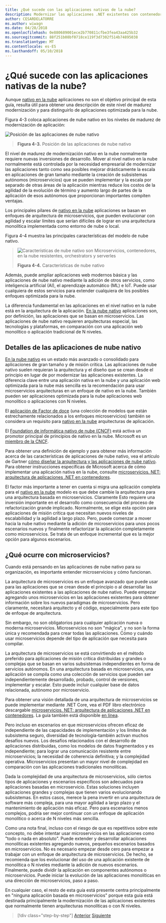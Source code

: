 ```yaml
---
title: ¿Qué sucede con las aplicaciones nativas de la nube?
description: Modernizar las aplicaciones .NET existentes con contenedores de Windows y de nube de Azure | ¿Qué sucede con las aplicaciones nativas de la nube?
author: CESARDELATORRE
ms.author: wiwagn
ms.date: 04/28/2018
ms.openlocfilehash: 0e880689001ece2b770811cfbe3fea43aa425b32
ms.sourcegitcommit: 88f251b08bf0718ce119f3d7302f514b74895038
ms.translationtype: MT
ms.contentlocale: es-ES
ms.lasthandoff: 05/10/2018
---
```

# <a name="what-about-cloud-native-applications"></a>¿Qué sucede con las aplicaciones nativas de la nube?

Aunque [nativo en la nube](https://www.gartner.com/doc/3738117/comparing-leading-cloudnative-application-platforms) aplicaciones no son el objetivo principal de esta guía, resulta útil para obtener una descripción de este nivel de madurez modernización y para distinguirlo de aplicaciones optimizada para la nube.

Figura 4-3 coloca aplicaciones de nube nativo en los niveles de madurez de modernización de aplicación:

![Posición de las aplicaciones de nube nativo](./media/image3.png)

> **Figura 4-3.** Posición de las aplicaciones de nube nativo

El nivel de madurez de modernización nativo en la nube normalmente requiere nuevas inversiones de desarrollo. Mover al nivel nativo en la nube normalmente está controlada por la necesidad empresarial de modernizar las aplicaciones tanto como sea posibles mejorar drásticamente la escala en aplicaciones de gran tamaño mediante la creación de subsistemas autónomos (microservicios) que se pueden implementar y la escala por separado de otras áreas de la aplicación mientras reduce los costos de la agilidad de la evolución de término y aumento largo de partes de la aplicación de esos autónomos que proporcionan importantes compiten ventajas. 

Los principales pilares de [nativo en la nube](https://www.gartner.com/doc/3181919/architect-design-cloudnative-applications) aplicaciones se basan en enfoques de arquitectura de microservicios, que pueden evolucionar con agilidad y escalar límites que serían difíciles de lograr en una arquitectura monolítica implementada como entorno de nube o local.

Figura 4-4 muestra las principales características del modelo de nube nativo.  

> ![Características de nube nativo son Microservicios, contenedores, en la nube resistentes, orchestrators y serverles](./media/image4.png)
>
> **Figura 4-4.** Características de nube nativo

Además, puede ampliar aplicaciones web modernos básica y las aplicaciones de nube nativo mediante la adición de otros servicios, como inteligencia artificial (AI), el aprendizaje automático (ML) e IoT. Puede usar cualquiera de estos servicios para extender cualquiera de los posibles enfoques optimizada para la nube.

La diferencia fundamental en las aplicaciones en el nivel nativo en la nube está en la arquitectura de la aplicación. [En la nube nativo](https://www.gartner.com/doc/3738117/comparing-leading-cloudnative-application-platforms) aplicaciones son, por definición, las aplicaciones que se basan en microservicios. Las aplicaciones de nube nativo requieren arquitecturas especial, las tecnologías y plataformas, en comparación con una aplicación web monolítico o aplicación tradicional de N niveles.

## <a name="cloud-native-applications-details"></a>Detalles de las aplicaciones de nube nativo

[En la nube nativo](https://www.gartner.com/doc/3181919/architect-design-cloudnative-applications) es un estado más avanzado o consolidado para aplicaciones de gran tamaño y de misión crítica. Las aplicaciones de nube nativo suelen requieran la arquitectura y el diseño que se crean desde el principio en lugar de por modernizar las aplicaciones existentes. La diferencia clave entre una aplicación nativa en la nube y una aplicación web optimizada para la nube más sencilla es la recomendación para usar microservicios arquitecturas en un enfoque de nativo en la nube. También pueden ser aplicaciones optimizada para la nube aplicaciones web monolítico o aplicaciones con N niveles.

El [aplicación de Factor de doce](https://12factor.net/) (una colección de modelos que están estrechamente relacionados a los enfoques microservicios) también se considera un requisito para [nativo en la nube](https://www.gartner.com/doc/3738117/comparing-leading-cloudnative-application-platforms) arquitecturas de aplicación.

El [Foundation de informática nativo de nube (CNCF)](https://www.cncf.io/) está activa un promotor principal de principios de nativo en la nube. Microsoft es un [miembro de la CNCF](https://azure.microsoft.com/blog/announcing-cncf/).

Para obtener una definición de ejemplo y para obtener más información acerca de las características de aplicaciones de nube nativo, vea el artículo de Gartner [cómo diseñar la arquitectura y las aplicaciones de nube nativo](https://www.gartner.com/doc/3181919/architect-design-cloudnative-applications). Para obtener instrucciones específicas de Microsoft acerca de cómo implementar una aplicación nativa en la nube, consulte [microservicios. NET: arquitectura de aplicaciones .NET en contenedores](https://aka.ms/microservicesebook).

El factor más importante a tener en cuenta si migra una aplicación completa para el [nativo en la nube](https://www.gartner.com/doc/3738117/comparing-leading-cloudnative-application-platforms) modelo es que debe cambie la arquitectura para una arquitectura basada en microservicios. Claramente Esto requiere una inversión importante en el desarrollo como consecuencia del proceso de refactorización grande implicado. Normalmente, se elige esta opción para aplicaciones de misión crítica que necesitan nuevos niveles de escalabilidad y la agilidad a largo plazo. Pero, puede comenzar a mover hacia la nube nativo mediante la adición de microservicios para unos pocos escenarios nuevos y finalmente refactorizar la aplicación completamente como microservicios. Se trata de un enfoque incremental que es la mejor opción para algunos escenarios.

## <a name="what-about-microservices"></a>¿Qué ocurre con microservicios? 

Cuando está pensando en las aplicaciones de nube nativo para su organización, es importante entender microservicios y cómo funcionan.

La arquitectura de microservicios es un enfoque avanzado que puede usar para las aplicaciones que se crean desde el principio o al desarrollar las aplicaciones existentes a las aplicaciones de nube nativo. Puede empezar agregando unos microservicios en las aplicaciones existentes para obtener información sobre los nuevos paradigmas de microservicios. Pero claramente, necesitará arquitecto y el código, especialmente para este tipo de enfoque de arquitectura.

Sin embargo, no son obligatorios para cualquier aplicación nueva o moderna microservicios. Microservicios no son "mágica", y no son la forma única y recomendada para crear todas las aplicaciones. Cómo y cuándo usar microservicios depende del tipo de aplicación que necesita para compilar.

La arquitectura de microservicios se está convirtiendo en el método preferido para aplicaciones de misión crítica distribuidas y grandes o complejas que se basan en varios subsistemas independientes en forma de servicios autónomos. En una arquitectura basada en microservicios, una aplicación se compila como una colección de servicios que pueden ser independientemente desarrollado, probado, control de versiones, implementar y escalar. Esto puede incluir cualquier base de datos relacionada, autónomo por microservicio.

Para obtener una visión detallada de una arquitectura de microservicios se puede implementar mediante .NET Core, vea el PDF libro electrónico descargable [microservicios. NET: arquitectura de aplicaciones .NET en contenedores](https://aka.ms/microservicesebook). La guía también está disponible [en línea](../../microservices-architecture/index.md).

Pero incluso en escenarios en que microservicios ofrecen eficaz de independiente de las capacidades de implementación y los límites de subsistema seguro, diversidad de tecnología-también activan muchos desafíos nuevos. Los desafíos relacionados con el desarrollo de aplicaciones distribuidas, como los modelos de datos fragmentados y es independiente; para lograr una comunicación resistente entre microservicios; la necesidad de coherencia definitiva; y la complejidad operativa. Microservicios presentan un mayor nivel de complejidad en comparación con las aplicaciones tradicionales monolíticas.

Dada la complejidad de una arquitectura de microservicios, sólo ciertos tipos de aplicaciones y escenarios específicos son adecuados para aplicaciones basadas en microservicio. Estas soluciones incluyen aplicaciones grandes y complejas que tienen varios evolucionando subsistemas. En estos casos, merece la pena invertir en una arquitectura de software más compleja, para una mayor agilidad a largo plazo y el mantenimiento de aplicación más eficaz. Pero para escenarios menos complejos, podría ser mejor continuar con un enfoque de aplicación monolítico o acerca de N niveles más sencilla.

Como una nota final, incluso con el riesgo de que es repetitivos sobre este concepto, no debe intentar usar microservicios en las aplicaciones como "todo o nada en absoluto". Puede extender y desarrollar aplicaciones monolíticas existentes agregando nuevos, pequeños escenarios basados en microservicios. No es necesario empezar desde cero para empezar a trabajar con un enfoque de arquitectura de microservicios. De hecho, se recomienda que los evolucionar del uso de una aplicación existente de monolítica o N niveles mediante la adición de nuevos escenarios. Finalmente, puede dividir la aplicación en componentes autónomos o microservicios. Puede iniciar la evolución de las aplicaciones monolíticas en una dirección de microservicios, paso a paso.

En cualquier caso, el resto de esta guía está presente centra principalmente en "ninguna aplicación basada en microservicios" porque esta guía está destinada principalmente la modernización de las aplicaciones existentes que normalmente tienen arquitecturas monolíticas o con N niveles.


>[!div class="step-by-step"]
[Anterior](microsoft-technologies-in-cloud-optimized-applications.md)
[Siguiente](deploy-existing-net-apps-as-windows-containers.md)
